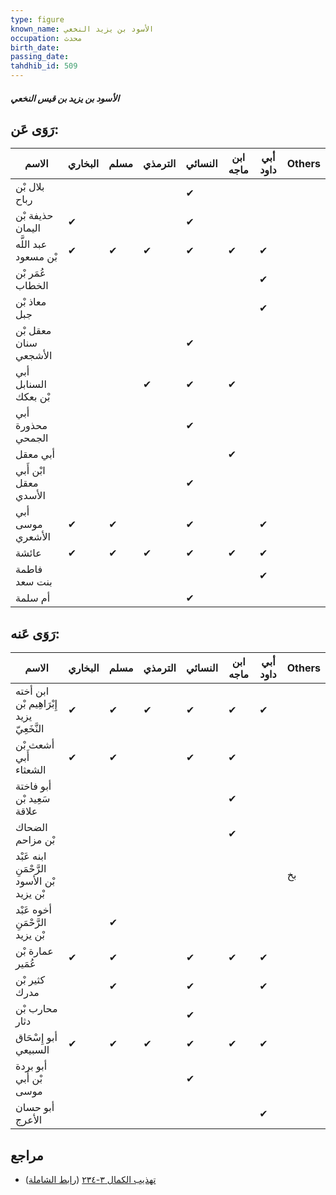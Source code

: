 ```yaml
---
type: figure
known_name: الأسود بن يزيد النخعي
occupation: محدث
birth_date:
passing_date:
tahdhib_id: 509
---
```

##### الأسود بن يزيد بن قيس النخعي

## رَوَى عَن:
| الاسم                 | البخاري | مسلم | الترمذي | النسائي | ابن ماجه | أبي داود | Others |
| --------------------- | ------- | ---- | ------- | ------- | -------- | -------- | ------ |
| بلال بْن رباح         |         |      |         | ✔       |          |          |        |
| حذيفة بْن اليمان      | ✔       |      |         | ✔       |          |          |        |
| عبد اللَّه بْن مسعود  | ✔       | ✔    | ✔       | ✔       | ✔        | ✔        |        |
| عُمَر بْن الخطاب      |         |      |         |         |          | ✔        |        |
| معاذ بْن جبل          |         |      |         |         |          | ✔        |        |
| معقل بْن سنان الأشجعي |         |      |         | ✔       |          |          |        |
| أبي السنابل بْن بعكك  |         |      | ✔       | ✔       | ✔        |          |        |
| أبي محذورة الجمحي     |         |      |         | ✔       |          |          |        |
| أبي معقل              |         |      |         |         | ✔        |          |        |
| ابْن أَبي معقل الأسدي |         |      |         | ✔       |          |          |        |
| أبي موسى الأشعري      | ✔       | ✔    |         | ✔       |          | ✔        |        |
| عائشة                 | ✔       | ✔    | ✔       | ✔       | ✔        | ✔        |        |
| فاطمة بنت سعد         |         |      |         |         |          | ✔        |        |
| أم سلمة               |         |      |         | ✔       |          |          |        |
## رَوَى عَنه:
| الاسم                                      | البخاري | مسلم | الترمذي | النسائي | ابن ماجه | أبي داود | Others |
| ------------------------------------------ | ------- | ---- | ------- | ------- | -------- | -------- | ------ |
| ابن أخته إِبْرَاهِيم بْن يزيد النَّخَعِيّ  | ✔       | ✔    | ✔       | ✔       | ✔        | ✔        |        |
| أشعث بْن أَبي الشعثاء                      | ✔       | ✔    |         | ✔       | ✔        |          |        |
| أبو فاختة سَعِيد بْن علاقة                 |         |      |         |         | ✔        |          |        |
| الضحاك بْن مزاحم                           |         |      |         |         | ✔        |          |        |
| ابنه عَبْد الرَّحْمَنِ بْن الأسود بْن يزيد |         |      |         |         |          |          | بخ     |
| أخوه عَبْد الرَّحْمَنِ بْن يزيد            |         | ✔    |         |         |          |          |        |
| عمارة بْن عُمَير                           | ✔       | ✔    |         | ✔       | ✔        | ✔        |        |
| كثير بْن مدرك                              |         | ✔    |         | ✔       |          | ✔        |        |
| محارب بْن دثار                             |         |      |         | ✔       |          |          |        |
| أبو إِسْحَاق السبيعي                       | ✔       | ✔    | ✔       | ✔       | ✔        | ✔        |        |
| أبو بردة بْن أَبي موسى                     |         |      |         | ✔       |          |          |        |
| أبو حسان الأعرج                            |         |      |         |         |          | ✔        |        |
## مراجع
- [تهذيب الكمال ٣-٢٣٤](obsidian://open?vault=Tahdhib-al-Kamal&file=Figures/٥٠٩-الأسود%20بن%20يزيد%20بن%20قيس%20النخعي) ([رابط الشاملة](https://shamela.ws/book/3722/1248))